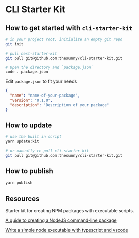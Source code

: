 # CLI Starter Kit

## How to get started with `cli-starter-kit`

```sh
# in your project root, initialize an empty git repo
git init

# pull next-starter-kit
git pull git@github.com:thesunny/cli-starter-kit.git

# Open the directory and `package.json`
code . package.json
```

Edit `package.json` to fit your needs

```json
{
  "name": "name-of-your-package",
  "version": "0.1.0",
  "description": "Description of your package"
}
```

## How to update

```sh
# use the built in script
yarn update:kit

# or manually re-pull cli-starter-kit
git pull git@github.com:thesunny/cli-starter-kit.git
```

## How to publish

```sh
yarn publish
```

## Resources

Starter kit for creating NPM packages with executable scripts.

[A guide to creating a NodeJS command-line package](https://medium.com/netscape/a-guide-to-create-a-nodejs-command-line-package-c2166ad0452e)

[Write a simple node executable with typescript and vscode](https://medium.com/wizardnet972/write-a-simple-node-executable-with-typescript-and-vscode-97c58adca02d)
